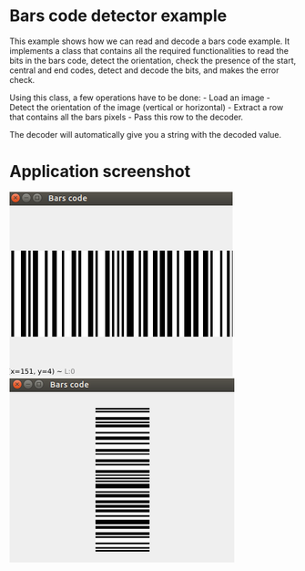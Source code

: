 # Bars code detector example
This example shows how we can read and decode a bars code example. It implements
a class that contains all the required functionalities to read the bits in the
bars code, detect the orientation, check the presence of the start, central
and end codes, detect and decode the bits, and makes the error check.

Using this class, a few operations have to be done:
    - Load an image
    - Detect the orientation of the image (vertical or horizontal)
    - Extract a row that contains all the bars pixels
    - Pass this row to the decoder.

The decoder will automatically give you a string with the decoded value.

# Application screenshot
![app screenshot](/OpenCVExamples/16_BarCodeExample/images/AppHorizontal.png)
![app screenshot](/OpenCVExamples/16_BarCodeExample/images/AppVertical.png)